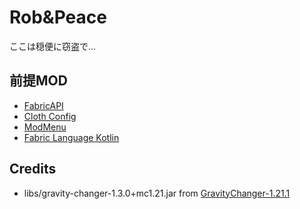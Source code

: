 # Rob&Peace

ここは穏便に窃盗で...

## 前提MOD

- [FabricAPI](https://modrinth.com/mod/fabric-api)
- [Cloth Config](https://modrinth.com/mod/cloth-config)
- [ModMenu](https://modrinth.com/mod/modmenu)
- [Fabric Language Kotlin](https://modrinth.com/mod/fabric-language-kotlin)

## Credits
- libs/gravity-changer-1.3.0+mc1.21.jar from [GravityChanger-1.21.1](https://github.com/FugLord77/GravityChanger-1.21.1)